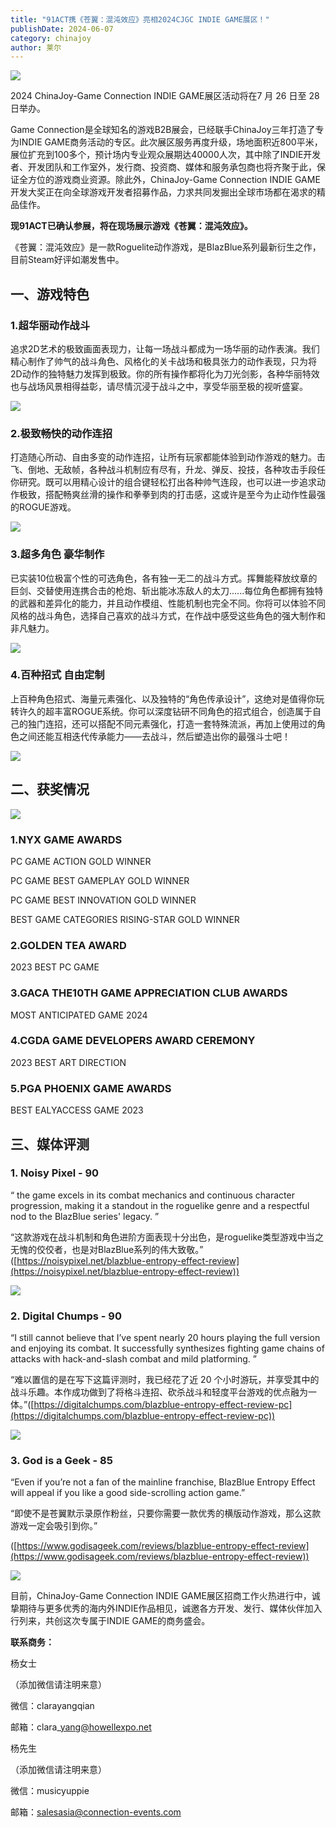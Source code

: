 ```yaml
---
title: "91ACT携《苍翼：混沌效应》亮相2024CJGC INDIE GAME展区！"
publishDate: 2024-06-07
category: chinajoy
author: 莱尔
---
```


![](https://ec-net-1251389766.cos.ap-shanghai.myqcloud.com/wp-content/uploads/2024/06/20240607135048225.jpg)

2024 ChinaJoy-Game Connection INDIE GAME展区活动将在7 月 26 日至 28 日举办。

Game Connection是全球知名的游戏B2B展会，已经联手ChinaJoy三年打造了专为INDIE GAME商务活动的专区。此次展区服务再度升级，场地面积近800平米，展位扩充到100多个，预计场内专业观众展期达40000人次，其中除了INDIE开发者、开发团队和工作室外，发行商、投资商、媒体和服务承包商也将齐聚于此，保证全方位的游戏商业资源。除此外，ChinaJoy-Game Connection INDIE GAME开发大奖正在向全球游戏开发者招募作品，力求共同发掘出全球市场都在渴求的精品佳作。

**现91ACT已确认参展，将在现场展示游戏《苍翼：混沌效应》。**

《苍翼：混沌效应》是一款Roguelite动作游戏，是BlazBlue系列最新衍生之作，目前Steam好评如潮发售中。

## 一、游戏特色

### 1.超华丽动作战斗

追求2D艺术的极致画面表现力，让每一场战斗都成为一场华丽的动作表演。我们精心制作了帅气的战斗角色、风格化的关卡战场和极具张力的动作表现，只为将2D动作的独特魅力发挥到极致。你的所有操作都将化为刀光剑影，各种华丽特效也与战场风景相得益彰，请尽情沉浸于战斗之中，享受华丽至极的视听盛宴。

![](https://ec-net-1251389766.cos.ap-shanghai.myqcloud.com/wp-content/uploads/2024/06/20240607135032706-1024x576.jpg)

### 2.极致畅快的动作连招

打造随心所动、自由多变的动作连招，让所有玩家都能体验到动作游戏的魅力。击飞、倒地、无敌帧，各种战斗机制应有尽有，升龙、弹反、投技，各种攻击手段任你研究。既可以用精心设计的组合键轻松打出各种帅气连段，也可以进一步追求动作极致，搭配畅爽丝滑的操作和拳拳到肉的打击感，这或许是至今为止动作性最强的ROGUE游戏。

![](https://ec-net-1251389766.cos.ap-shanghai.myqcloud.com/wp-content/uploads/2024/06/20240607135043499.gif)

### 3.超多角色 豪华制作

已实装10位极富个性的可选角色，各有独一无二的战斗方式。挥舞能释放纹章的巨剑、交替使用连携合击的枪炮、斩出能冰冻敌人的太刀......每位角色都拥有独特的武器和差异化的能力，并且动作模组、性能机制也完全不同。你将可以体验不同风格的战斗角色，选择自己喜欢的战斗方式，在作战中感受这些角色的强大制作和非凡魅力。

![](https://ec-net-1251389766.cos.ap-shanghai.myqcloud.com/wp-content/uploads/2024/06/20240607135036858-1024x576.jpg)

### 4.百种招式 自由定制

上百种角色招式、海量元素强化、以及独特的“角色传承设计”，这绝对是值得你玩转许久的超丰富ROGUE系统。你可以深度钻研不同角色的招式组合，创造属于自己的独门连招，还可以搭配不同元素强化，打造一套特殊流派，再加上使用过的角色之间还能互相迭代传承能力——去战斗，然后塑造出你的最强斗士吧！

![](https://ec-net-1251389766.cos.ap-shanghai.myqcloud.com/wp-content/uploads/2024/06/20240607135040765.gif)

## 二、获奖情况

![](https://ec-net-1251389766.cos.ap-shanghai.myqcloud.com/wp-content/uploads/2024/06/20240607135103712-1024x585.jpg)

### 1.NYX GAME AWARDS

PC GAME ACTION GOLD WINNER

PC GAME BEST GAMEPLAY GOLD WINNER

PC GAME BEST INNOVATION GOLD WINNER

BEST GAME CATEGORIES RISING-STAR GOLD WINNER

### 2.GOLDEN TEA AWARD

2023 BEST PC GAME

### 3.GACA THE10TH GAME APPRECIATION CLUB AWARDS

MOST ANTICIPATED GAME 2024

### 4.CGDA GAME DEVELOPERS AWARD CEREMONY

2023 BEST ART DIRECTION

### 5.PGA PHOENIX GAME AWARDS

BEST EALYACCESS GAME 2023

## 三、媒体评测

### 1\. Noisy Pixel - 90

“ the game excels in its combat mechanics and continuous character progression, making it a standout in the roguelike genre and a respectful nod to the BlazBlue series' legacy. ”

“这款游戏在战斗机制和角色进阶方面表现十分出色，是roguelike类型游戏中当之无愧的佼佼者，也是对BlazBlue系列的伟大致敬。”  
([https://noisypixel.net/blazblue-entropy-effect-review](https://noisypixel.net/blazblue-entropy-effect-review))

![](https://ec-net-1251389766.cos.ap-shanghai.myqcloud.com/wp-content/uploads/2024/06/20240607135113377.jpg)

### 2\. Digital Chumps - 90

“I still cannot believe that I’ve spent nearly 20 hours playing the full version and enjoying its combat. It successfully synthesizes fighting game chains of attacks with hack-and-slash combat and mild platforming. ”

“难以置信的是在写下这篇评测时，我已经花了近 20 个小时游玩，并享受其中的战斗乐趣。本作成功做到了将格斗连招、砍杀战斗和轻度平台游戏的优点融为一体。”([https://digitalchumps.com/blazblue-entropy-effect-review-pc](https://digitalchumps.com/blazblue-entropy-effect-review-pc))

![](https://ec-net-1251389766.cos.ap-shanghai.myqcloud.com/wp-content/uploads/2024/06/20240607135117841.jpg)

### 3\. God is a Geek - 85

“Even if you’re not a fan of the mainline franchise, BlazBlue Entropy Effect will appeal if you like a good side-scrolling action game.”

“即使不是苍翼默示录原作粉丝，只要你需要一款优秀的横版动作游戏，那么这款游戏一定会吸引到你。”

([https://www.godisageek.com/reviews/blazblue-entropy-effect-review](https://www.godisageek.com/reviews/blazblue-entropy-effect-review))

![](https://ec-net-1251389766.cos.ap-shanghai.myqcloud.com/wp-content/uploads/2024/06/20240607135117611.jpg)

目前，ChinaJoy-Game Connection INDIE GAME展区招商工作火热进行中，诚挚期待与更多优秀的海内外INDIE作品相见，诚邀各方开发、发行、媒体伙伴加入行列来，共创这次专属于INDIE GAME的商务盛会。

**联系商务：**

杨女士

（添加微信请注明来意）

微信：clarayangqian

邮箱：clara\_yang@howellexpo.net

杨先生

（添加微信请注明来意）

微信：musicyuppie

邮箱：salesasia@connection-events.com
